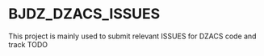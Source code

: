 # BJDZ_DZACS_ISSUES
This project is mainly used to submit relevant ISSUES for DZACS code and track TODO
